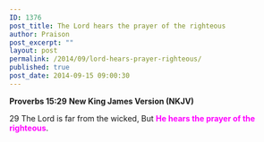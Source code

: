 ```yaml
---
ID: 1376
post_title: The Lord hears the prayer of the righteous
author: Praison
post_excerpt: ""
layout: post
permalink: /2014/09/lord-hears-prayer-righteous/
published: true
post_date: 2014-09-15 09:00:30
---
```

<strong>Proverbs 15:29</strong>
<strong> New King James Version (NKJV)</strong>

29 The Lord is far from the wicked,
But <span style="color: #ff00ff;"><strong>He hears the prayer of the righteous</strong></span>.